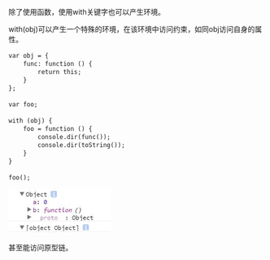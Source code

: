 除了使用函数，使用with关键字也可以产生环境。

with(obj)可以产生一个特殊的环境，在该环境中访问约束，如同obj访问自身的属性。

~~~
var obj = {
    func: function () {
        return this;
    }
};

var foo;

with (obj) {
    foo = function () {
        console.dir(func());
        console.dir(toString());
    }
}

foo();
~~~

![](../../images/TIM截图20170728092852.jpg)

甚至能访问原型链。